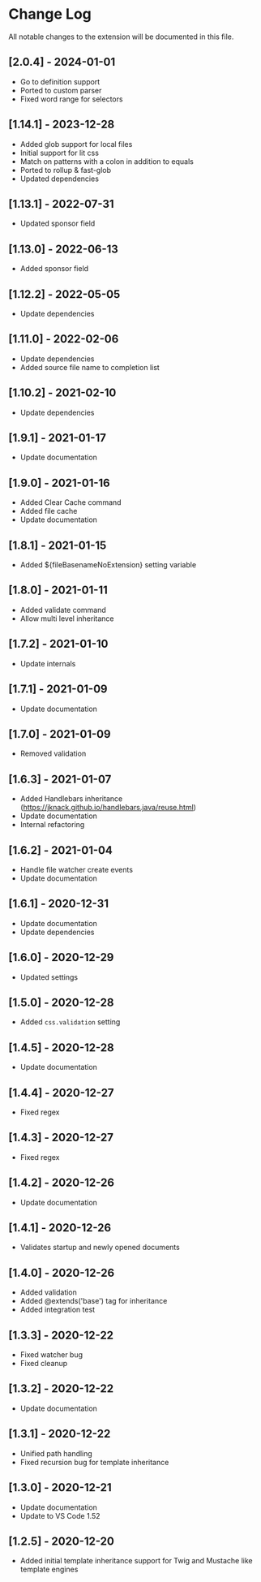 # Change Log

All notable changes to the extension will be documented in this file.

## [2.0.4] - 2024-01-01

- Go to definition support
- Ported to custom parser
- Fixed word range for selectors

## [1.14.1] - 2023-12-28

- Added glob support for local files
- Initial support for lit css
- Match on patterns with a colon in addition to equals
- Ported to rollup & fast-glob
- Updated dependencies

## [1.13.1] - 2022-07-31

- Updated sponsor field

## [1.13.0] - 2022-06-13

- Added sponsor field

## [1.12.2] - 2022-05-05

- Update dependencies

## [1.11.0] - 2022-02-06

- Update dependencies
- Added source file name to completion list

## [1.10.2] - 2021-02-10

- Update dependencies

## [1.9.1] - 2021-01-17

- Update documentation

## [1.9.0] - 2021-01-16

- Added Clear Cache command
- Added file cache
- Update documentation

## [1.8.1] - 2021-01-15

- Added ${fileBasenameNoExtension} setting variable

## [1.8.0] - 2021-01-11

- Added validate command
- Allow multi level inheritance

## [1.7.2] - 2021-01-10

- Update internals

## [1.7.1] - 2021-01-09

- Update documentation

## [1.7.0] - 2021-01-09

- Removed validation

## [1.6.3] - 2021-01-07

- Added Handlebars inheritance (https://jknack.github.io/handlebars.java/reuse.html)
- Update documentation
- Internal refactoring

## [1.6.2] - 2021-01-04

- Handle file watcher create events
- Update documentation

## [1.6.1] - 2020-12-31

- Update documentation
- Update dependencies

## [1.6.0] - 2020-12-29

- Updated settings

## [1.5.0] - 2020-12-28

- Added `css.validation` setting

## [1.4.5] - 2020-12-28

- Update documentation

## [1.4.4] - 2020-12-27

- Fixed regex

## [1.4.3] - 2020-12-27

- Fixed regex

## [1.4.2] - 2020-12-26

- Update documentation

## [1.4.1] - 2020-12-26

- Validates startup and newly opened documents

## [1.4.0] - 2020-12-26

- Added validation
- Added @extends('base') tag for inheritance
- Added integration test

## [1.3.3] - 2020-12-22

- Fixed watcher bug
- Fixed cleanup

## [1.3.2] - 2020-12-22

- Update documentation

## [1.3.1] - 2020-12-22

- Unified path handling
- Fixed recursion bug for template inheritance

## [1.3.0] - 2020-12-21

- Update documentation
- Update to VS Code 1.52

## [1.2.5] - 2020-12-20

- Added initial template inheritance support for Twig and Mustache like template engines
